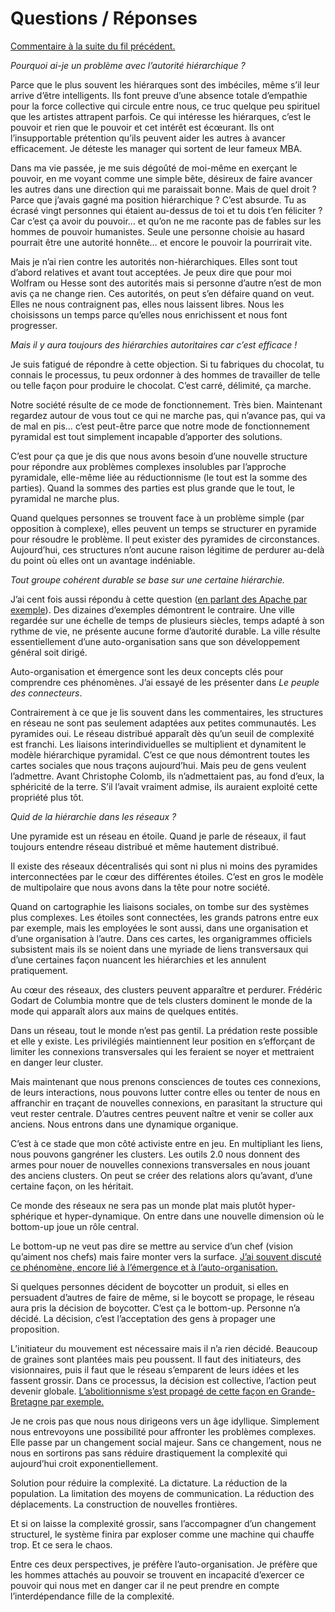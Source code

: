 # Questions / Réponses

[Commentaire à la suite du fil précédent.](https://tcrouzet.com/2008/06/18/manifeste-pour-un-nouveau-monde/)

*Pourquoi ai-je un problème avec l’autorité hiérarchique ?*

Parce que le plus souvent les hiérarques sont des imbéciles, même s’il leur arrive d’être intelligents. Ils font preuve d’une absence totale d’empathie pour la force collective qui circule entre nous, ce truc quelque peu spirituel que les artistes attrapent parfois. Ce qui intéresse les hiérarques, c’est le pouvoir et rien que le pouvoir et cet intérêt est écœurant. Ils ont l’insupportable prétention qu’ils peuvent aider les autres à avancer efficacement. Je déteste les manager qui sortent de leur fameux MBA.

Dans ma vie passée, je me suis dégoûté de moi-même en exerçant le pouvoir, en me voyant comme une simple bête, désireux de faire avancer les autres dans une direction qui me paraissait bonne. Mais de quel droit ? Parce que j’avais gagné ma position hiérarchique ? C’est absurde. Tu as écrasé vingt personnes qui étaient au-dessus de toi et tu dois t’en féliciter ? Car c’est ça avoir du pouvoir… et qu’on ne me raconte pas de fables sur les hommes de pouvoir humanistes. Seule une personne choisie au hasard pourrait être une autorité honnête… et encore le pouvoir la pourrirait vite.

Mais je n’ai rien contre les autorités non-hiérarchiques. Elles sont tout d’abord relatives et avant tout acceptées. Je peux dire que pour moi Wolfram ou Hesse sont des autorités mais si personne d’autre n’est de mon avis ça ne change rien. Ces autorités, on peut s’en défaire quand on veut. Elles ne nous contraignent pas, elles nous laissent libres. Nous les choisissons un temps parce qu’elles nous enrichissent et nous font progresser.

*Mais il y aura toujours des hiérarchies autoritaires car c’est efficace !*

Je suis fatigué de répondre à cette objection. Si tu fabriques du chocolat, tu connais le processus, tu peux ordonner à des hommes de travailler de telle ou telle façon pour produire le chocolat. C’est carré, délimité, ça marche.

Notre société résulte de ce mode de fonctionnement. Très bien. Maintenant regardez autour de vous tout ce qui ne marche pas, qui n’avance pas, qui va de mal en pis… c’est peut-être parce que notre mode de fonctionnement pyramidal est tout simplement incapable d’apporter des solutions.

C’est pour ça que je dis que nous avons besoin d’une nouvelle structure pour répondre aux problèmes complexes insolubles par l’approche pyramidale, elle-même liée au réductionnisme (le tout est la somme des parties). Quand la sommes des parties est plus grande que le tout, le pyramidal ne marche plus.

Quand quelques personnes se trouvent face à un problème simple (par opposition à complexe), elles peuvent un temps se structurer en pyramide pour résoudre le problème. Il peut exister des pyramides de circonstances. Aujourd’hui, ces structures n’ont aucune raison légitime de perdurer au-delà du point où elles ont un avantage indéniable.

*Tout groupe cohérent durable se base sur une certaine hiérarchie.*

J’ai cent fois aussi répondu à cette question ([en parlant des Apache par exemple](https://tcrouzet.com/2007/06/05/la-revanche-des-apaches/)). Des dizaines d’exemples démontrent le contraire. Une ville regardée sur une échelle de temps de plusieurs siècles, temps adapté à son rythme de vie, ne présente aucune forme d’autorité durable. La ville résulte essentiellement d’une auto-organisation sans que son développement général soit dirigé.

Auto-organisation et émergence sont les deux concepts clés pour comprendre ces phénomènes. J’ai essayé de les présenter dans *Le peuple des connecteurs*.

Contrairement à ce que je lis souvent dans les commentaires, les structures en réseau ne sont pas seulement adaptées aux petites communautés. Les pyramides oui. Le réseau distribué apparaît dès qu’un seuil de complexité est franchi. Les liaisons interindividuelles se multiplient et dynamitent le modèle hiérarchique pyramidal. C’est ce que nous démontrent toutes les cartes sociales que nous traçons aujourd’hui. Mais peu de gens veulent l’admettre. Avant Christophe Colomb, ils n’admettaient pas, au fond d’eux, la sphéricité de la terre. S’il l’avait vraiment admise, ils auraient exploité cette propriété plus tôt.

*Quid de la hiérarchie dans les réseaux ?*

Une pyramide est un réseau en étoile. Quand je parle de réseaux, il faut toujours entendre réseau distribué et même hautement distribué.

Il existe des réseaux décentralisés qui sont ni plus ni moins des pyramides interconnectées par le cœur des différentes étoiles. C’est en gros le modèle de multipolaire que nous avons dans la tête pour notre société.

Quand on cartographie les liaisons sociales, on tombe sur des systèmes plus complexes. Les étoiles sont connectées, les grands patrons entre eux par exemple, mais les employées le sont aussi, dans une organisation et d’une organisation à l’autre. Dans ces cartes, les organigrammes officiels subsistent mais ils se noient dans une myriade de liens transversaux qui d’une certaines façon nuancent les hiérarchies et les annulent pratiquement.

Au cœur des réseaux, des clusters peuvent apparaître et perdurer. Frédéric Godart de Columbia montre que de tels clusters dominent le monde de la mode qui apparaît alors aux mains de quelques entités.

Dans un réseau, tout le monde n’est pas gentil. La prédation reste possible et elle y existe. Les privilégiés maintiennent leur position en s’efforçant de limiter les connexions transversales qui les feraient se noyer et mettraient en danger leur cluster.

Mais maintenant que nous prenons consciences de toutes ces connexions, de leurs interactions, nous pouvons lutter contre elles ou tenter de nous en affranchir en traçant de nouvelles connexions, en parasitant la structure qui veut rester centrale. D’autres centres peuvent naître et venir se coller aux anciens. Nous entrons dans une dynamique organique.

C’est à ce stade que mon côté activiste entre en jeu. En multipliant les liens, nous pouvons gangréner les clusters. Les outils 2.0 nous donnent des armes pour nouer de nouvelles connexions transversales en nous jouant des anciens clusters. On peut se créer des relations alors qu’avant, d’une certaine façon, on les héritait.

Ce monde des réseaux ne sera pas un monde plat mais plutôt hyper-sphérique et hyper-dynamique. On entre dans une nouvelle dimension où le bottom-up joue un rôle central.

Le bottom-up ne veut pas dire se mettre au service d’un chef (vision qu’aiment nos chefs) mais faire monter vers la surface. [J’ai souvent discuté ce phénomène, encore lié à l’émergence et à l’auto-organisation.](https://tcrouzet.com/2007/10/01/confusion-autour-du-bottom-up/)

Si quelques personnes décident de boycotter un produit, si elles en persuadent d’autres de faire de même, si le boycott se propage, le réseau aura pris la décision de boycotter. C’est ça le bottom-up. Personne n’a décidé. La décision, c’est l’acceptation des gens à propager une proposition.

L’initiateur du mouvement est nécessaire mais il n’a rien décidé. Beaucoup de graines sont plantées mais peu poussent. Il faut des initiateurs, des visionnaires, puis il faut que le réseau s’emparent de leurs idées et les fassent grossir. Dans ce processus, la décision est collective, l’action peut devenir globale. [L’abolitionnisme s’est propagé de cette façon en Grande-Bretagne par exemple.](https://tcrouzet.com/2007/05/31/la-fin-de-l%e2%80%99esclavage%e2%80%a6/)

Je ne crois pas que nous nous dirigeons vers un âge idyllique. Simplement nous entrevoyons une possibilité pour affronter les problèmes complexes. Elle passe par un changement social majeur. Sans ce changement, nous ne nous en sortirons pas sans réduire drastiquement la complexité qui aujourd’hui croit exponentiellement.

Solution pour réduire la complexité. La dictature. La réduction de la population. La limitation des moyens de communication. La réduction des déplacements. La construction de nouvelles frontières.

Et si on laisse la complexité grossir, sans l’accompagner d’un changement structurel, le système finira par exploser comme une machine qui chauffe trop. Et ce sera le chaos.

Entre ces deux perspectives, je préfère l’auto-organisation. Je préfère que les hommes attachés au pouvoir se trouvent en incapacité d’exercer ce pouvoir qui nous met en danger car il ne peut prendre en compte l’interdépendance fille de la complexité.